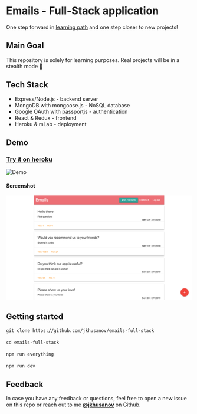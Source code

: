 # Emails - Full-Stack application

One step forward in [learning path](https://www.udemy.com/node-with-react-fullstack-web-development) and one step closer to new projects!

## Main Goal

This repository is solely for learning purposes. Real projects will be in a stealth mode 👻

## Tech Stack

- Express/Node.js - backend server
- MongoDB with mongoose.js - NoSQL database
- Google OAuth with passportjs - authentication
- React & Redux - frontend
- Heroku & mLab - deployment

## Demo

### [Try it on heroku](https://emails-full-stack.herokuapp.com)

![Demo](https://github.com/jkhusanov/emails-full-stack/blob/master/demo/demo.gif)

#### Screenshot

<img src="./demo/1.png">

## Getting started

```
git clone https://github.com/jkhusanov/emails-full-stack

cd emails-full-stack

npm run everything

npm run dev
```

## Feedback

In case you have any feedback or questions, feel free to open a new issue on this repo or reach out to me [**@jkhusanov**](https://github.com/jkhusanov) on Github.
